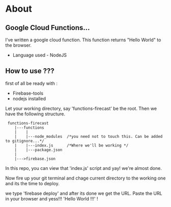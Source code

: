 # About
## Google Cloud Functions...

I've written a google cloud function. This function returns "Hello World" to the browser. 
* Language used - NodeJS

## How to use ???

first of all be ready with : 
   * Firebase-tools
   * nodejs installed

Let your working directory, say 'functions-firecast' be the root.
Then we have the following structure.
     
     functions-firecast
        |---functions
        |    |
        |    |---node_modules  /*you need not to touch this. Can be added to gitignore...*/ 
        |    |---index.js      /*Where we'll be working */
        |    |---package.json
        |
        |--->firebase.json

In this repo, you can view that 'index.js' script and yay! we're almost done.

Now fire up your git terminal and chage current directory to the working one and its the time to deploy.

we type 'firebase deploy' and after its done we get the URL. Paste 
the URL in your browser and yess!!! 'Hello World !!!' ! 
